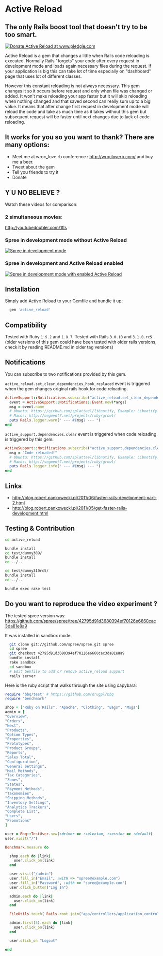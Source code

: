 # Active Reload
## The only Rails boost tool that doesn't try to be too smart.

<a href='http://www.pledgie.com/campaigns/15547'><img alt='Donate Active Reload at www.pledgie.com' src='http://pledgie.com/campaigns/15547.png?skin_name=chrome' border='0' /></a>

Active Reload is a gem that changes a little when Rails code reloading is executed.
Normally Rails "forgets" your code after every request in development mode and loads again necessary
files during the request. If your application is big this can take lot of time especially on "dashboard" page
that uses lot of different classes.

However this constant reloading is not always necessary. This gem changes it so it occurs
before request and only when file was changed or added. It won't make reloading your app
faster but it will skip reloading when nothing changed and that saved second can really sum
up to a big value. It means that after change first request in development mode will reload the code
and take as much time as it takes without this gem but subsequent request will be faster until next
changes due to lack of code reloading.

## It works for you so you want to thank? There are many options:

 * Meet me at wroc_love.rb conference : http://wrocloverb.com/ and buy me a beer.
 * Tweet about the gem
 * Tell you friends to try it
 * Donate

## Y U NO BELIEVE ?

Watch these videos for comparison:

### 2 simultaneous movies:

http://youtubedoubler.com/1fts

### Spree in development mode without Active Reload
<a href='http://www.youtube.com/watch?v=KIOV5Me-83M'><img alt='Spree in development mode' src='http://img.youtube.com/vi/KIOV5Me-83M/0.jpg' border='0' /></a>

### Spree in development and Active Reload enabled

<a href='http://www.youtube.com/watch?v=HelS-mVnfI4'><img alt='Spree in development mode with enabled Active Reload' src='http://img.youtube.com/vi/HelS-mVnfI4/0.jpg' border='0' /></a>

## Installation

Simply add Active Reload to your Gemfile and bundle it up:

```ruby
  gem 'active_reload'
```

## Compatibility

Tested with Ruby `1.9.2` and `1.8.7`.
Tested with Rails `3.0.10` and `3.1.0.rc5` (older versions of this gem could have been tested with older rails versions, check it by reading README.md in older tag versions)

## Notifications

You can subscribe to two notifications provided by this gem.

`active_reload.set_clear_dependencies_hook_replaced` event is triggered when the gem changes original rails hook for code reloading.

```ruby
ActiveSupport::Notifications.subscribe("active_reload.set_clear_dependencies_hook_replaced") do |*args|
  event = ActiveSupport::Notifications::Event.new(*args)
  msg = event.name
  # Ubuntu: https://github.com/splattael/libnotify, Example: Libnotify.show(:body => msg, :summary => Rails.application.class.name, :timeout => 2.5, :append => true)
  # Macos: http://segment7.net/projects/ruby/growl/
  puts Rails.logger.warn(" --- #{msg} --- ")
end
```

`active_support.dependencies.clear` event is triggered when code reloading is triggered by this gem.

```ruby
ActiveSupport::Notifications.subscribe("active_support.dependencies.clear") do |*args|
  msg = "Code reloaded!"
  # Ubuntu: https://github.com/splattael/libnotify, Example: Libnotify.show(:body => msg, :summary => Rails.application.class.name, :timeout => 2.5, :append => true)
  # Macos: http://segment7.net/projects/ruby/growl/
  puts Rails.logger.info(" --- #{msg} --- ")
end
```

## Links

 * http://blog.robert.pankowecki.pl/2011/06/faster-rails-development-part-2.html
 * http://blog.robert.pankowecki.pl/2011/05/get-faster-rails-development.html

## Testing & Contribution

```bash
cd active_reload

bundle install
cd test/dummy309/
bundle install
cd ../..

cd test/dummy310rc5/
bundle install
cd ../..

bundle exec rake test
```

## Do you want to reproduce the video experiment ? 

The tested spree version was: https://github.com/spree/spree/tree/42795d91d3680394ef70126e6660cac3da81e8a9

It was installed in sandbox mode:

```bash
  git clone git://github.com/spree/spree.git spree
  cd spree
  git checkout 42795d91d3680394ef70126e6660cac3da81e8a9
  bundle install
  rake sandbox
  cd sandbox
  # Edit Gemfile to add or remove active_reload support
  rails server
```

Here is the ruby script that walks through the site using capybara:

```ruby
require 'bbq/test' # https://github.com/drugpl/bbq
require 'benchmark'

shop = ["Ruby on Rails", "Apache", "Clothing", "Bags", "Mugs"]
admin = [
"Overview", 
"Orders", 
"Next", 
"Products", 
"Option Types", 
"Properties", 
"Prototypes", 
"Product Groups", 
"Reports", 
"Sales Total", 
"Configuration", 
"General Settings",
"Mail Methods",
"Tax Categories",
"Zones",
"States",
"Payment Methods",
"Taxonomies",
"Shipping Methods",
"Inventory Settings",
"Analytics Trackers",
"Complete List",
"Users",
"Promotions"
]

user = Bbq::TestUser.new(:driver => :selenium, :session => :default)
user.visit("/")

Benchmark.measure do

  shop.each do |link|
    user.click_on(link)
  end

  user.visit("/admin")
  user.fill_in("Email", :with => "spree@example.com")
  user.fill_in("Password", :with => "spree@example.com")
  user.click_button("Log In")

  admin.each do |link|
    user.click_on(link)
  end

  FileUtils.touch( Rails.root.join("app/controllers/application_controller.rb") )

  admin.first(5).each do |link|
    user.click_on(link)
  end

  user.click_on "Logout"

end
```
